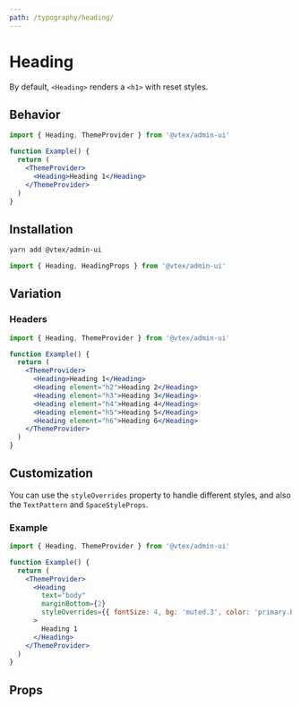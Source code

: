 ```yaml
---
path: /typography/heading/
---
```


# Heading

By default, `<Heading>` renders a `<h1>` with reset styles.

## Behavior

```jsx
import { Heading, ThemeProvider } from '@vtex/admin-ui'

function Example() {
  return (
    <ThemeProvider>
      <Heading>Heading 1</Heading>
    </ThemeProvider>
  )
}
```

## Installation

```sh static
yarn add @vtex/admin-ui
```

```jsx static
import { Heading, HeadingProps } from '@vtex/admin-ui'
```

## Variation

### Headers

```jsx
import { Heading, ThemeProvider } from '@vtex/admin-ui'

function Example() {
  return (
    <ThemeProvider>
      <Heading>Heading 1</Heading>
      <Heading element="h2">Heading 2</Heading>
      <Heading element="h3">Heading 3</Heading>
      <Heading element="h4">Heading 4</Heading>
      <Heading element="h5">Heading 5</Heading>
      <Heading element="h6">Heading 6</Heading>
    </ThemeProvider>
  )
}
```

## Customization

You can use the `styleOverrides` property to handle different styles, and also the `TextPattern` and `SpaceStyleProps`.

### Example

```jsx
import { Heading, ThemeProvider } from '@vtex/admin-ui'

function Example() {
  return (
    <ThemeProvider>
      <Heading
        text="body"
        marginBottom={2}
        styleOverrides={{ fontSize: 4, bg: 'muted.3', color: 'primary.base' }}
      >
        Heading 1
      </Heading>
    </ThemeProvider>
  )
}
```

## Props

<proptypes heading="Heading" component="Heading"/>
